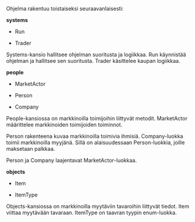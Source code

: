 
Ohjelma rakentuu toistaiseksi seuraavanlaisesti:

__systems__

- Run

- Trader

Systems-kansio hallitsee ohjelman suoritusta ja logiikkaa. Run käynnistää ohjelman ja hallitsee sen suoritusta. Trader käsittelee kaupan logiikkaa.

__people__

- MarketActor

- Person

- Company

People-kansiossa on markkinoilla toimijoihin liittyvät metodit. MarketActor määrittelee markkinoiden toimijoiden toiminnot. 

Person rakenteena kuvaa markkinoilla toimivia ihmisiä. Company-luokka toimii markkinoilla myyjänä. Sillä on alaisuudessaan Person-luokkia, joille maksetaan palkkaa. 

Person ja Company laajentavat MarketActor-luokkaa.

__objects__

- Item

- ItemType

Objects-kansiossa on markkinoilla myytäviin tavaroihin liittyvät tiedot. Item viittaa myytävään tavaraan. ItemType on taavran tyypin enum-luokka.


